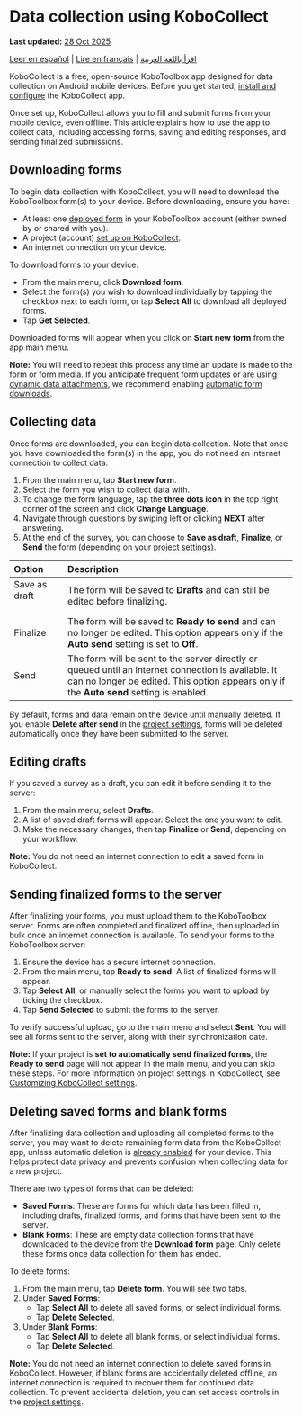 # Data collection using KoboCollect
**Last updated:** <a href="https://github.com/kobotoolbox/docs/blob/050dcc9c8bfb4c528208bbe886979999037f1554/source/data_collection_kobocollect.md" class="reference">28 Oct 2025</a>

<a href="es/data_collection_kobocollect.html">Leer en español</a> | <a href="fr/data_collection_kobocollect.html">Lire en français</a> | <a href="ar/data_collection_kobocollect.html">اقرأ باللغة العربية</a>

KoboCollect is a free, open-source KoboToolbox app designed for data collection on Android mobile devices. Before you get started, [install and configure](https://support.kobotoolbox.org/kobocollect_on_android_latest.html) the KoboCollect app. 

Once set up, KoboCollect allows you to fill and submit forms from your mobile device, even offline. This article explains how to use the app to collect data, including accessing forms, saving and editing responses, and sending finalized submissions.

## Downloading forms

To begin data collection with KoboCollect, you will need to download the KoboToolbox form(s) to your device. Before downloading, ensure you have:

- At least one [deployed form](https://support.kobotoolbox.org/deploy_form_new_project.html) in your KoboToolbox account (either owned by or shared with you).
- A project (account) [set up on KoboCollect](https://support.kobotoolbox.org/kobocollect_on_android_latest.html).
- An internet connection on your device.
  
To download forms to your device:
- From the main menu, click **Download form**.
- Select the form(s) you wish to download individually by tapping the checkbox next to each form, or tap **Select All** to download all deployed forms.
- Tap **Get Selected**.

Downloaded forms will appear when you click on **Start new form** from the app main menu.

<p class="note">
  <strong>Note:</strong> You will need to repeat this process any time an update is made to the form or form media. If you anticipate frequent form updates or are using <a href="https://support.kobotoolbox.org/dynamic_data_attachment.html">dynamic data attachments</a>, we recommend enabling <a href="https://support.kobotoolbox.org/kobocollect_settings.html#form-management-settings">automatic form downloads</a>. 
</p>

## Collecting data

Once forms are downloaded, you can begin data collection. Note that once you have downloaded the form(s) in the app, you do not need an internet connection to collect data. 

1. From the main menu, tap **Start new form**.
2. Select the form you wish to collect data with.
3. To change the form language, tap the <i class="k-icon-more"></i> **three dots icon** in the top right corner of the screen and click **Change Language**.
4. Navigate through questions by swiping left or clicking **NEXT** after answering.
5. At the end of the survey, you can choose to **Save as draft**, **Finalize**, or **Send** the form (depending on your [project settings](https://support.kobotoolbox.org/kobocollect_settings.html#form-management-settings)).

| **Option** | **Description**                                |
| :----------------- | :--------------------------------------------- |
| Save as draft  &emsp;&emsp;&emsp;        | The form will be saved to **Drafts** and can still be edited before finalizing. |
| Finalize      | The form will be saved to **Ready to send** and can no longer be edited. This option appears only if the **Auto send** setting is set to **Off**.                                  |
| Send           | The form will be sent to the server directly or queued until an internet connection is available. It can no longer be edited. This option appears only if the **Auto send** setting is enabled.            |

By default, forms and data remain on the device until manually deleted. If you enable **Delete after send** in the [project settings](https://support.kobotoolbox.org/kobocollect_settings.html#form-management-settings), forms will be deleted automatically once they have been submitted to the server.

## Editing drafts

If you saved a survey as a draft, you can edit it before sending it to the server:

1. From the main menu, select **Drafts**.
2. A list of saved draft forms will appear. Select the one you want to edit.
3. Make the necessary changes, then tap **Finalize** or **Send**, depending on your workflow.

<p class="note">
  <strong>Note:</strong> You do not need an internet connection to edit a saved form in KoboCollect.
</p>

## Sending finalized forms to the server

After finalizing your forms, you must upload them to the KoboToolbox server. Forms are often completed and finalized offline, then uploaded in bulk once an internet connection is available. To send your forms to the KoboToolbox server:

1. Ensure the device has a secure internet connection.
2. From the main menu, tap **Ready to send**. A list of finalized forms will appear.
3. Tap **Select All**, or manually select the forms you want to upload by ticking the checkbox.
4. Tap **Send Selected** to submit the forms to the server.

To verify successful upload, go to the main menu and select **Sent**. You will see all forms sent to the server, along with their synchronization date.

<p class="note">
  <strong>Note:</strong> If your project is <strong>set to automatically send finalized forms</strong>, the <strong>Ready to send</strong> page will not appear in the main menu, and you can skip these steps. For more information on project settings in KoboCollect, see <a href="https://support.kobotoolbox.org/kobocollect_settings.html">Customizing KoboCollect settings</a>.
</p>

## Deleting saved forms and blank forms

After finalizing data collection and uploading all completed forms to the server, you may want to delete remaining form data from the KoboCollect app, unless automatic deletion is [already enabled](https://support.kobotoolbox.org/kobocollect_settings.html#form-management-settings) for your device. This helps protect data privacy and prevents confusion when collecting data for a new project.

There are two types of forms that can be deleted:

- **Saved Forms**: These are forms for which data has been filled in, including drafts, finalized forms, and forms that have been sent to the server.
- **Blank Forms**: These are empty data collection forms that have downloaded to the device from the **Download form** page. Only delete these forms once data collection for them has ended.
  
To delete forms:
1. From the main menu, tap **Delete form**. You will see two tabs.
2. Under **Saved Forms**:
    - Tap **Select All** to delete all saved forms, or select individual forms.
    - Tap **Delete Selected**.
3. Under **Blank Forms**:
    - Tap **Select All** to delete all blank forms, or select individual forms.
    - Tap **Delete Selected**.

<p class="note">
  <strong>Note:</strong> You do not need an internet connection to delete saved forms in KoboCollect. However, if blank forms are accidentally deleted offline, an internet connection is required to recover them for continued data collection. To prevent accidental deletion, you can set access controls in the <a href="https://support.kobotoolbox.org/kobocollect_settings.html#access-control">project settings</a>.
</p>


